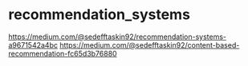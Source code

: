 # recommendation_systems
https://medium.com/@sedefftaskin92/recommendation-systems-a9671542a4bc
https://medium.com/@sedefftaskin92/content-based-recommendation-fc65d3b76880
